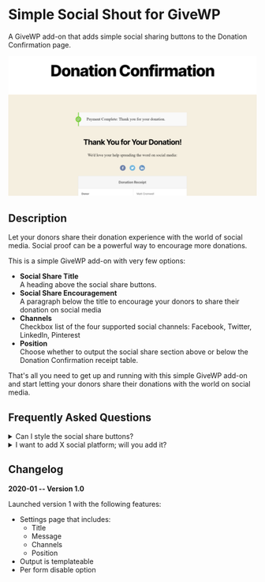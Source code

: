 # Simple Social Shout for GiveWP

A GiveWP add-on that adds simple social sharing buttons to the Donation Confirmation page.

![image](assets/images/screenshot-1.png)

## Description
Let your donors share their donation experience with the world of social media. Social proof can be a powerful way to encourage more donations.

This is a simple GiveWP add-on with very few options:

<ul>
<li><strong>Social Share Title</strong><br />A heading above the social share buttons.</li>
<li><strong>Social Share Encouragement</strong><br />A paragraph below the title to encourage your donors to share their donation on social media</li>
<li><strong>Channels</strong><br />Checkbox list of the four supported social channels: Facebook, Twitter, LinkedIn, Pinterest</li>
<li><strong>Position</strong><br />Choose whether to output the social share section above or below the Donation Confirmation receipt table.</li>
</ul>

That's all you need to get up and running with this simple GiveWP add-on and start letting your donors share their donations with the world on social media.

## Frequently Asked Questions

<details><summary>Can I style the social share buttons?</summary>

Of course you can use CSS, but if you want more complex customization of the appearance you can add a file into your theme's root folder called `sss4givewp.php` and that will be the output of your social sharing instead. It's best if you copy the template from the plugin to start from. The default template is found in the plugin in `/templates/basic-template.php`.

</details>
<details><summary>I want to add X social platform; will you add it?</summary>

These three platforms each support a link-based sharing that does not require javascript or authentication -- this is why they were chosen and why this add-on is called "simple". But if you want to add additional platforms and know how to implement them correctly, see the above FAQ on how you can template the output yourself.
</details>

## Changelog
**2020-01 -- Version 1.0**

Launched version 1 with the following features:
* Settings page that includes:
    * Title
    * Message
    * Channels
    * Position
* Output is templateable
* Per form disable option 